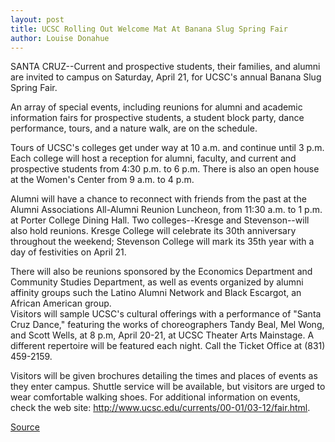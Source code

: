 ```yaml
---
layout: post
title: UCSC Rolling Out Welcome Mat At Banana Slug Spring Fair
author: Louise Donahue
---
```


SANTA CRUZ--Current and prospective students, their families, and alumni are invited to campus on Saturday, April 21, for UCSC's annual Banana Slug Spring Fair.

An array of special events, including reunions for alumni and academic information fairs for prospective students, a student block party, dance performance, tours, and a nature walk, are on the schedule.

Tours of UCSC's colleges get under way at 10 a.m. and continue until 3 p.m. Each college will host a reception for alumni, faculty, and current and prospective students from 4:30 p.m. to 6 p.m. There is also an open house at the Women's Center from 9 a.m. to 4 p.m.

Alumni will have a chance to reconnect with friends from the past at the Alumni Associations All-Alumni Reunion Luncheon, from 11:30 a.m. to 1 p.m. at Porter College Dining Hall. Two colleges--Kresge and Stevenson--will also hold reunions. Kresge College will celebrate its 30th anniversary throughout the weekend; Stevenson College will mark its 35th year with a day of festivities on April 21.

There will also be reunions sponsored by the Economics Department and Community Studies Department, as well as events organized by alumni affinity groups such the Latino Alumni Network and Black Escargot, an African American group.   
Visitors will sample UCSC's cultural offerings with a performance of "Santa Cruz Dance," featuring the works of choreographers Tandy Beal, Mel Wong, and Scott Wells, at 8 p.m, April 20-21, at UCSC Theater Arts Mainstage. A different repertoire will be featured each night. Call the Ticket Office at (831) 459-2159.

Visitors will be given brochures detailing the times and places of events as they enter campus. Shuttle service will be available, but visitors are urged to wear comfortable walking shoes. For additional information on events, check the web site: <http://www.ucsc.edu/currents/00-01/03-12/fair.html>.

[Source](http://www1.ucsc.edu/news_events/press_releases/archive/00-01/03-01/bssf.html "Permalink to UCSC Press Release: Banana Slug Spring Fair")
